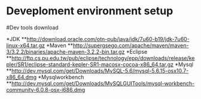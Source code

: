 Deveploment environment setup
=============================
#Dev tools download

*JDK
**http://download.oracle.com/otn-pub/java/jdk/7u60-b19/jdk-7u60-linux-x64.tar.gz
*Maven
**http://supergsego.com/apache/maven/maven-3/3.2.2/binaries/apache-maven-3.2.2-bin.tar.gz
*Eclipse
**http://ftp.cs.pu.edu.tw/pub/eclipse/technology/epp/downloads/release/kepler/SR1/eclipse-standard-kepler-SR1-macosx-cocoa-x86_64.tar.gz
*Mysql
**http://dev.mysql.com/get/Downloads/MySQL-5.6/mysql-5.6.15-osx10.7-x86_64.dmg
*Mysqlworkbench
**http://dev.mysql.com/get/Downloads/MySQLGUITools/mysql-workbench-community-6.0.8-osx-i686.dmg

